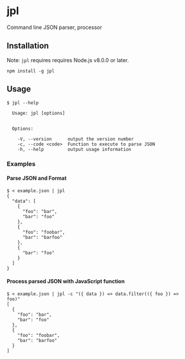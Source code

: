 # jpl
Command line JSON parser, processor


## Installation
Note: `jpl` requires requires Node.js v8.0.0 or later.

`npm install -g jpl`


## Usage
```shell
$ jpl --help

  Usage: jpl [options]


  Options:

    -V, --version      output the version number
    -c, --code <code>  Function to execute to parse JSON
    -h, --help         output usage information
```


### Examples

#### Parse JSON and Format
```shell
$ < example.json | jpl
{
  "data": [
    {
      "foo": "bar",
      "bar": "foo"
    },
    {
      "foo": "foobar",
      "bar": "barfoo"
    },
    {
      "bar": "foo"
    }
  ]
}
```

#### Process parsed JSON with JavaScript function
```shell
$ < example.json | jpl -c "({ data }) => data.filter(({ foo }) => foo)"
[
  {
    "foo": "bar",
    "bar": "foo"
  },
  {
    "foo": "foobar",
    "bar": "barfoo"
  }
]
```
